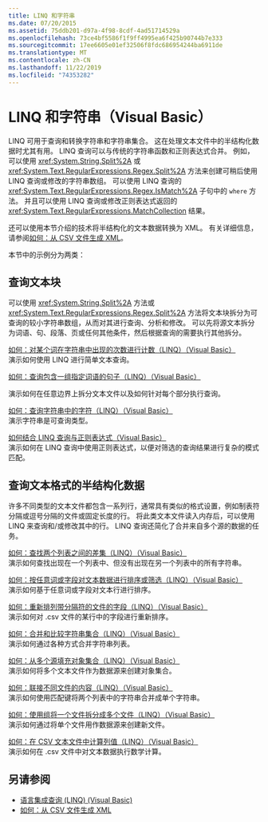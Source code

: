 ```yaml
---
title: LINQ 和字符串
ms.date: 07/20/2015
ms.assetid: 75ddb201-d97a-4f98-8cdf-4ad51714529a
ms.openlocfilehash: 73ce4bf5586f1f9ff4995ea6f425b90744b7e333
ms.sourcegitcommit: 17ee6605e01ef32506f8fdc686954244ba6911de
ms.translationtype: MT
ms.contentlocale: zh-CN
ms.lasthandoff: 11/22/2019
ms.locfileid: "74353282"
---
```

# <a name="linq-and-strings-visual-basic"></a>LINQ 和字符串（Visual Basic）
LINQ 可用于查询和转换字符串和字符串集合。 这在处理文本文件中的半结构化数据时尤其有用。 LINQ 查询可以与传统的字符串函数和正则表达式合并。 例如，可以使用 <xref:System.String.Split%2A> 或 <xref:System.Text.RegularExpressions.Regex.Split%2A> 方法来创建可稍后使用 LINQ 查询或修改的字符串数组。 可以使用 LINQ 查询的 <xref:System.Text.RegularExpressions.Regex.IsMatch%2A> 子句中的 `where` 方法。 并且可以使用 LINQ 查询或修改正则表达式返回的 <xref:System.Text.RegularExpressions.MatchCollection> 结果。  
  
 还可以使用本节介绍的技术将半结构化的文本数据转换为 XML。 有关详细信息，请参阅[如何：从 CSV 文件生成 XML](how-to-generate-xml-from-csv-files.md)。  
  
 本节中的示例分为两类：  
  
## <a name="querying-a-block-of-text"></a>查询文本块  
 可以使用 <xref:System.String.Split%2A> 方法或 <xref:System.Text.RegularExpressions.Regex.Split%2A> 方法将文本块拆分为可查询的较小字符串数组，从而对其进行查询、分析和修改。 可以先将源文本拆分为词语、句、段落、页或任何其他条件，然后根据查询的需要执行其他拆分。  
  
 [如何：对某个词在字符串中出现的次数进行计数（LINQ）（Visual Basic）](how-to-count-occurrences-of-a-word-in-a-string-linq.md)  
 演示如何使用 LINQ 进行简单文本查询。  
  
 [如何：查询包含一组指定词语的句子（LINQ）（Visual Basic）](how-to-query-for-sentences-that-contain-a-specified-set-of-words.md)

 演示如何在任意边界上拆分文本文件以及如何针对每个部分执行查询。  
  
 [如何：查询字符串中的字符（LINQ）（Visual Basic）](how-to-query-for-characters-in-a-string-linq.md)  
 演示字符串是可查询类型。  
  
 [如何结合 LINQ 查询与正则表达式（Visual Basic）](how-to-combine-linq-queries-with-regular-expressions.md)  
 演示如何在 LINQ 查询中使用正则表达式，以便对筛选的查询结果进行复杂的模式匹配。  
  
## <a name="querying-semi-structured-data-in-text-format"></a>查询文本格式的半结构化数据  
 许多不同类型的文本文件都包含一系列行，通常具有类似的格式设置，例如制表符分隔或逗号分隔的文件或固定长度的行。 将此类文本文件读入内存后，可以使用 LINQ 来查询和/或修改其中的行。 LINQ 查询还简化了合并来自多个源的数据的任务。  
  
 [如何：查找两个列表之间的差集（LINQ）（Visual Basic）](how-to-find-the-set-difference-between-two-lists-linq.md)  
 演示如何查找出现在一个列表中、但没有出现在另一个列表中的所有字符串。  
  
 [如何：按任意词或字段对文本数据进行排序或筛选（LINQ）（Visual Basic）](how-to-sort-or-filter-text-data-by-any-word-or-field-linq.md)  
 演示如何基于任意词或字段对文本行进行排序。  
  
 [如何：重新排列带分隔符的文件的字段（LINQ）（Visual Basic）](how-to-reorder-the-fields-of-a-delimited-file.md)  
 演示如何对 .csv 文件的某行中的字段进行重新排序。  
  
 [如何：合并和比较字符串集合（LINQ）（Visual Basic）](how-to-combine-and-compare-string-collections-linq.md)  
 演示如何通过各种方式合并字符串列表。  
  
 [如何：从多个源填充对象集合（LINQ）（Visual Basic）](how-to-populate-object-collections-from-multiple-sources-linq.md)  
 演示如何将多个文本文件作为数据源来创建对象集合。  
  
 [如何：联接不同文件的内容（LINQ）（Visual Basic）](how-to-join-content-from-dissimilar-files-linq.md)  
 演示如何使用匹配键将两个列表中的字符串合并成单个字符串。  
  
 [如何：使用组将一个文件拆分成多个文件（LINQ）（Visual Basic）](how-to-split-a-file-into-many-files-by-using-groups-linq.md)  
 演示如何通过将单个文件用作数据源来创建新文件。  
  
 [如何：在 CSV 文本文件中计算列值（LINQ）（Visual Basic）](how-to-compute-column-values-in-a-csv-text-file-linq.md)  
 演示如何在 .csv 文件中对文本数据执行数学计算。  
  
## <a name="see-also"></a>另请参阅

- [语言集成查询 (LINQ) (Visual Basic)](index.md)
- [如何：从 CSV 文件生成 XML](how-to-generate-xml-from-csv-files.md)
